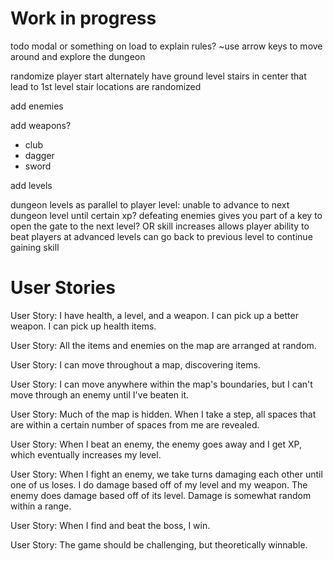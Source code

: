 # Work in progress

todo
modal or something on load to explain rules?
~use arrow keys to move around and explore the dungeon

randomize player start
alternately have ground level stairs in center that lead to 1st level
stair locations are randomized

add enemies

add weapons?
* club
* dagger
* sword

add levels

dungeon levels as parallel to player level: unable to advance to next dungeon level until certain xp?
defeating enemies gives you part of a key to open the gate to the next level?
OR
skill increases allows player ability to beat players at advanced levels
  can go back to previous level to continue gaining skill




# User Stories
User Story: I have health, a level, and a weapon. I can pick up a better weapon. I can pick up health items.

User Story: All the items and enemies on the map are arranged at random.

User Story: I can move throughout a map, discovering items.

User Story: I can move anywhere within the map's boundaries, but I can't move through an enemy until I've beaten it.

User Story: Much of the map is hidden. When I take a step, all spaces that are within a certain number of spaces from me are revealed.

User Story: When I beat an enemy, the enemy goes away and I get XP, which eventually increases my level.

User Story: When I fight an enemy, we take turns damaging each other until one of us loses. I do damage based off of my level and my weapon. The enemy does damage based off of its level. Damage is somewhat random within a range.

User Story: When I find and beat the boss, I win.

User Story: The game should be challenging, but theoretically winnable.
